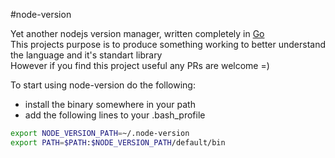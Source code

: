 #node-version  

Yet another nodejs version manager, written completely in [Go](https://github.com/golang)  
This projects purpose is to produce something working to better understand the language and it's standart library  
However if you find this project useful any PRs are welcome =)

To start using node-version do the following:
- install the binary somewhere in your path
- add the following lines to your .bash_profile

```bash
export NODE_VERSION_PATH=~/.node-version
export PATH=$PATH:$NODE_VERSION_PATH/default/bin
```

